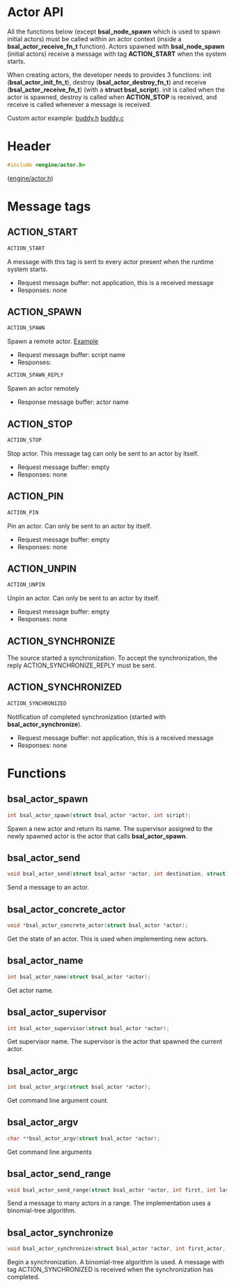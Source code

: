 # Actor API

All the functions below (except **bsal_node_spawn** which is used
                to spawn initial actors) must be called within an actor context (inside a
**bsal_actor_receive_fn_t** function).
Actors spawned with **bsal_node_spawn** (initial actors) receive a message with tag **ACTION_START**
when the system starts.

When creating actors, the developer needs to provides 3 functions: init
(**bsal_actor_init_fn_t**), destroy (**bsal_actor_destroy_fn_t**) and receive
(**bsal_actor_receive_fn_t**)
(with a **struct bsal_script**). init is called when the actor is spawned, destroy is called
when **ACTION_STOP** is received, and receive is called whenever a message is received.

Custom actor example: [buddy.h](../examples/mock/buddy.h) [buddy.c](../examples/mock/buddy.c)

# Header

```C
#include <engine/actor.h>
```

([engine/actor.h](../engine/actor.h))

# Message tags

## ACTION_START

```C
ACTION_START
```

A message with this tag is sent to every actor present when the runtime system starts.

- Request message buffer: not application, this is a received message
- Responses: none

## ACTION_SPAWN

```C
ACTION_SPAWN
```

Spawn a remote actor. [Example](../examples/remote_spawn/table.c)

- Request message buffer: script name
- Responses:

```C
ACTION_SPAWN_REPLY
```

Spawn an actor remotely
- Response message buffer: actor name

## ACTION_STOP

```C
ACTION_STOP
```

Stop actor. This message tag can only be sent to an actor by
itself.

- Request message buffer: empty
- Responses: none

## ACTION_PIN

```C
ACTION_PIN
```

Pin an actor. Can only be sent to an actor by itself.

- Request message buffer: empty
- Responses: none

## ACTION_UNPIN

```C
ACTION_UNPIN
```

Unpin an actor. Can only be sent to an actor by itself.

- Request message buffer: empty
- Responses: none

## ACTION_SYNCHRONIZE

The source started a synchronization. To accept the synchronization,
the reply ACTION_SYNCHRONIZE_REPLY must be sent.

## ACTION_SYNCHRONIZED

```C
ACTION_SYNCHRONIZED
```

Notification of completed synchronization (started with **bsal_actor_synchronize**).

- Request message buffer: not application, this is a received message
- Responses: none

# Functions

## bsal_actor_spawn

```C
int bsal_actor_spawn(struct bsal_actor *actor, int script);
```
Spawn a new actor and return its name. The supervisor assigned to the newly spawned actor is the actor
that calls **bsal_actor_spawn**.


## bsal_actor_send

```C
void bsal_actor_send(struct bsal_actor *actor, int destination, struct bsal_message *message);
```

Send a message to an actor.

## bsal_actor_concrete_actor

```C
void *bsal_actor_concrete_actor(struct bsal_actor *actor);
```

Get the state of an actor. This is used when implementing new
actors.


## bsal_actor_name

```C
int bsal_actor_name(struct bsal_actor *actor);
```

Get actor name.

## bsal_actor_supervisor

```C
int bsal_actor_supervisor(struct bsal_actor *actor);
```

Get supervisor name. The supervisor is the actor that spawned the current
actor.

## bsal_actor_argc

```C
int bsal_actor_argc(struct bsal_actor *actor);
```

Get command line argument count.

## bsal_actor_argv

```C
char **bsal_actor_argv(struct bsal_actor *actor);
```

Get command line arguments

## bsal_actor_send_range

```C
void bsal_actor_send_range(struct bsal_actor *actor, int first, int last, struct bsal_message *message);
```

Send a message to many actors in a range. The implementation uses
a binomial-tree algorithm.

## bsal_actor_synchronize

```C
void bsal_actor_synchronize(struct bsal_actor *actor, int first_actor, int last_actor);
```

Begin a synchronization. A binomial-tree algorithm is used.
A message with tag ACTION_SYNCHRONIZED is received when the
synchronization has completed.

